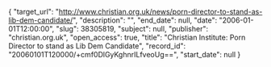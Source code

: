 {
  "target_url": "http://www.christian.org.uk/news/porn-director-to-stand-as-lib-dem-candidate/", 
  "description": "", 
  "end_date": null, 
  "date": "2006-01-01T12:00:00", 
  "slug": 38305819, 
  "subject": null, 
  "publisher": "christian.org.uk", 
  "open_access": true, 
  "title": "Christian Institute: Porn Director to stand as Lib Dem Candidate", 
  "record_id": "20060101T120000/+cmf0DlGyKghnrILfveoUg==", 
  "start_date": null
}

